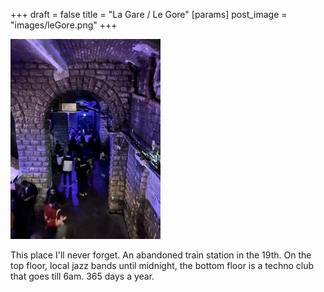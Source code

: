 +++
draft = false
title = "La Gare / Le Gore"
[params]
    post_image = "images/leGore.png"
+++

<img src="leGore.png" style="height: 20rem;">

This place I'll never forget. An abandoned train station in the 19th. On the top floor, local jazz bands until midnight, the bottom floor is a techno club that goes till 6am. 365 days a year.